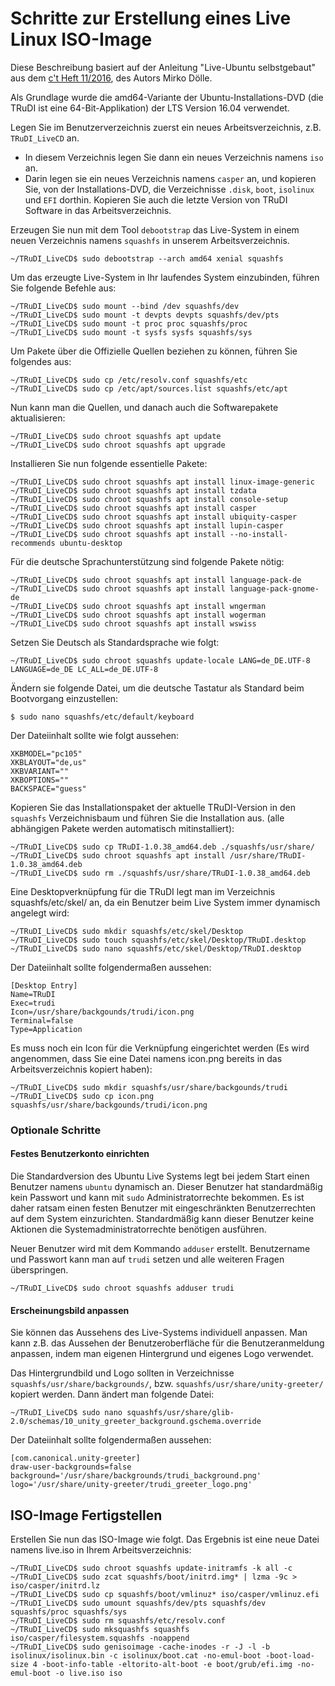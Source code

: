 # Schritte zur Erstellung eines Live Linux ISO-Image

Diese Beschreibung basiert auf der Anleitung "Live-Ubuntu selbstgebaut" aus dem [c't Heft 11/2016](https://www.heise.de/ct/ausgabe/2016-11-Selbstgemachtes-Live-Ubuntu-fuer-DVD-und-USB-Stick-3198759.html), des Autors Mirko Dölle.

Als Grundlage wurde die amd64-Variante der Ubuntu-Installations-DVD (die TRuDI ist eine 64-Bit-Applikation) der LTS Version 16.04 verwendet.


Legen Sie im Benutzerverzeichnis zuerst ein neues Arbeitsverzeichnis, z.B. ``TRuDI_LiveCD`` an. 
- In diesem Verzeichnis legen Sie dann ein neues Verzeichnis namens ``iso`` an.
-  Darin legen sie ein neues Verzeichnis namens ``casper`` an, und kopieren Sie, von der Installations-DVD, die Verzeichnisse ``.disk``, ``boot``, ``isolinux`` und ``EFI`` dorthin. Kopieren Sie auch die letzte Version von TRuDI Software in das Arbeitsverzeichnis.

Erzeugen Sie nun mit dem Tool ``debootstrap`` das Live-System in einem neuen Verzeichnis namens ``squashfs`` in unserem Arbeitsverzeichnis. 

```
~/TRuDI_LiveCD$ sudo debootstrap --arch amd64 xenial squashfs
```

Um das erzeugte Live-System in Ihr laufendes System einzubinden, führen Sie folgende Befehle aus:

```
~/TRuDI_LiveCD$ sudo mount --bind /dev squashfs/dev
~/TRuDI_LiveCD$ sudo mount -t devpts devpts squashfs/dev/pts
~/TRuDI_LiveCD$ sudo mount -t proc proc squashfs/proc
~/TRuDI_LiveCD$ sudo mount -t sysfs sysfs squashfs/sys
```

Um Pakete über die Offizielle Quellen beziehen zu können, führen Sie folgendes aus:

```
~/TRuDI_LiveCD$ sudo cp /etc/resolv.conf squashfs/etc
~/TRuDI_LiveCD$ sudo cp /etc/apt/sources.list squashfs/etc/apt
```

Nun kann man die Quellen, und danach auch die Softwarepakete aktualisieren:

```
~/TRuDI_LiveCD$ sudo chroot squashfs apt update
~/TRuDI_LiveCD$ sudo chroot squashfs apt upgrade
```

Installieren Sie nun folgende essentielle Pakete:

```
~/TRuDI_LiveCD$ sudo chroot squashfs apt install linux-image-generic
~/TRuDI_LiveCD$ sudo chroot squashfs apt install tzdata
~/TRuDI_LiveCD$ sudo chroot squashfs apt install console-setup
~/TRuDI_LiveCD$ sudo chroot squashfs apt install casper
~/TRuDI_LiveCD$ sudo chroot squashfs apt install ubiquity-casper
~/TRuDI_LiveCD$ sudo chroot squashfs apt install lupin-casper
~/TRuDI_LiveCD$ sudo chroot squashfs apt install --no-install-recommends ubuntu-desktop
```

Für die deutsche Sprachunterstützung sind folgende Pakete nötig: 

```
~/TRuDI_LiveCD$ sudo chroot squashfs apt install language-pack-de
~/TRuDI_LiveCD$ sudo chroot squashfs apt install language-pack-gnome-de
~/TRuDI_LiveCD$ sudo chroot squashfs apt install wngerman
~/TRuDI_LiveCD$ sudo chroot squashfs apt install wogerman
~/TRuDI_LiveCD$ sudo chroot squashfs apt install wswiss
```

Setzen Sie Deutsch als Standardsprache wie folgt:
```
~/TRuDI_LiveCD$ sudo chroot squashfs update-locale LANG=de_DE.UTF-8 LANGUAGE=de_DE LC_ALL=de_DE.UTF-8
```

Ändern sie folgende Datei, um die deutsche Tastatur als Standard beim Bootvorgang einzustellen:

```
$ sudo nano squashfs/etc/default/keyboard 
```

Der Dateiinhalt sollte wie folgt aussehen:

```
XKBMODEL="pc105"
XKBLAYOUT="de,us"
XKBVARIANT=""
XKBOPTIONS="" 
BACKSPACE="guess"
```

Kopieren Sie das Installationspaket der aktuelle TRuDI-Version in den ``squashfs`` Verzeichnisbaum und führen Sie die Installation aus. (alle abhängigen Pakete werden automatisch mitinstalliert):

```
~/TRuDI_LiveCD$ sudo cp TRuDI-1.0.38_amd64.deb ./squashfs/usr/share/
~/TRuDI_LiveCD$ sudo chroot squashfs apt install /usr/share/TRuDI-1.0.38_amd64.deb
~/TRuDI_LiveCD$ sudo rm ./squashfs/usr/share/TRuDI-1.0.38_amd64.deb
```

Eine Desktopverknüpfung für die TRuDI legt man im Verzeichnis squashfs/etc/skel/ an, da ein Benutzer beim Live System immer dynamisch angelegt wird:

```
~/TRuDI_LiveCD$ sudo mkdir squashfs/etc/skel/Desktop
~/TRuDI_LiveCD$ sudo touch squashfs/etc/skel/Desktop/TRuDI.desktop
~/TRuDI_LiveCD$ sudo nano squashfs/etc/skel/Desktop/TRuDI.desktop
```

Der Dateiinhalt sollte folgendermaßen aussehen:

```
[Desktop Entry]
Name=TRuDI
Exec=trudi
Icon=/usr/share/backgounds/trudi/icon.png
Terminal=false
Type=Application
```

Es muss noch ein Icon für die Verknüpfung eingerichtet werden (Es wird angenommen, dass Sie eine Datei namens icon.png bereits in das Arbeitsverzeichnis kopiert haben):

```
~/TRuDI_LiveCD$ sudo mkdir squashfs/usr/share/backgounds/trudi
~/TRuDI_LiveCD$ sudo cp icon.png squashfs/usr/share/backgounds/trudi/icon.png
```

### Optionale Schritte

#### Festes Benutzerkonto einrichten

Die Standardversion des Ubuntu Live Systems legt bei jedem Start einen Benutzer namens ``ubuntu`` dynamisch an. 
Dieser Benutzer hat standardmäßig kein Passwort und kann mit ``sudo`` Administratorrechte bekommen. 
Es ist daher ratsam einen festen Benutzer mit eingeschränkten Benutzerrechten auf dem System einzurichten. 
Standardmäßig kann dieser Benutzer keine Aktionen die Systemadministratorrechte benötigen ausführen.

Neuer Benutzer wird mit dem Kommando ``adduser`` erstellt. 
Benutzername und Passwort kann man auf ``trudi`` setzen und alle weiteren Fragen überspringen.

```
~/TRuDI_LiveCD$ sudo chroot squashfs adduser trudi
```

#### Erscheinungsbild anpassen

Sie können das Aussehens des Live-Systems individuell anpassen. Man kann z.B. das Aussehen der Benutzeroberfläche 
für die Benutzeranmeldung anpassen, indem man eigenen Hintergrund und eigenes Logo verwendet.

Das Hintergrundbild und Logo sollten in Verzeichnisse ``squashfs/usr/share/backgrounds/``, 
bzw.  ``squashfs/usr/share/unity-greeter/`` kopiert werden. Dann ändert man folgende Datei:

```
~/TRuDI_LiveCD$ sudo nano squashfs/usr/share/glib-2.0/schemas/10_unity_greeter_background.gschema.override
```

Der Dateiinhalt sollte folgendermaßen aussehen:

```
[com.canonical.unity-greeter]
draw-user-backgrounds=false
background='/usr/share/backgrounds/trudi_background.png'
logo='/usr/share/unity-greeter/trudi_greeter_logo.png'
```


## ISO-Image Fertigstellen

Erstellen Sie nun das ISO-Image wie folgt. Das Ergebnis ist eine neue Datei namens live.iso in Ihrem Arbeitsverzeichnis: 

```
~/TRuDI_LiveCD$ sudo chroot squashfs update-initramfs -k all -c
~/TRuDI_LiveCD$ sudo zcat squashfs/boot/initrd.img* | lzma -9c > iso/casper/initrd.lz
~/TRuDI_LiveCD$ sudo cp squashfs/boot/vmlinuz* iso/casper/vmlinuz.efi
~/TRuDI_LiveCD$ sudo umount squashfs/dev/pts squashfs/dev squashfs/proc squashfs/sys
~/TRuDI_LiveCD$ sudo rm squashfs/etc/resolv.conf 
~/TRuDI_LiveCD$ sudo mksquashfs squashfs iso/casper/filesystem.squashfs -noappend
~/TRuDI_LiveCD$ sudo genisoimage -cache-inodes -r -J -l -b isolinux/isolinux.bin -c isolinux/boot.cat -no-emul-boot -boot-load-size 4 -boot-info-table -eltorito-alt-boot -e boot/grub/efi.img -no-emul-boot -o live.iso iso
```
